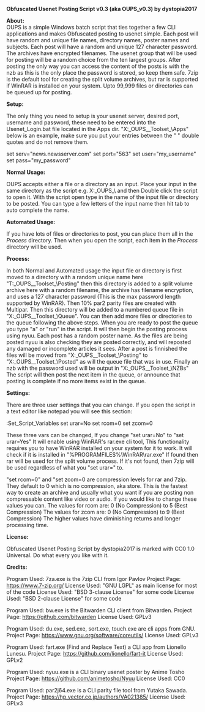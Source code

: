 **Obfuscated Usenet Posting Script v0.3 (aka OUPS_v0.3) by dystopia2017**
 
**About:**<br>
OUPS is a simple Windows batch script that ties together a few CLI applications 
and makes Obfuscated posting to usenet simple. Each post will have random and 
unique file names, directory names, poster names and subjects. Each post will 
have a random and unique 127 character password. The archives have encrypted 
filenames. The usenet group that will be used for posting will be a random 
choice from the ten largest groups. After posting the only way you can access 
the content of the posts is with the nzb as this is the only place the password 
is stored, so keep them safe. 7zip is the default tool for creating the split 
volume archives, but rar is supported if WinRAR is installed on your system. 
Upto 99,999 files or directories can be queued up for posting. 
 
**Setup:**

The only thing you need to setup is your usenet server, desired port, username 
and password, these need to be entered into the Usenet_Login.bat file located in
the Apps dir. "X:\_OUPS_\_Toolset_\Apps" below is an example, make sure you put 
your entries between the " " double quotes and do not remove them. 
 
set serv="news.newsserver.com" 
set port="563" 
set user="my_username" 
set pass="my_password" 
 
**Normal Usage:**

OUPS accepts either a file or a directory as an input. Place your input in the 
same directory as the script e.g. X:\_OUPS_\ and then Double click the script to
open it. With the script open type in the name of the input file or directory to
be posted. You can type a few letters of the input name then hit tab to auto 
complete the name. 
 
**Automated Usage:**

If you have lots of files or directories to post, you can place them all in the 
_Process_ directory. Then when you open the script, each item in the _Process_ 
directory will be used. 
 
**Process:**

In both Normal and Automated usage the input file or directory is first moved to
a directory with a random unique name here "T:\_OUPS_\_Toolset_\Posting" then 
this directory is added to a split volume archive here with a random filename, 
the archive has filename encryption, and uses a 127 character password (This is 
the max password length supported by WinRAR). Then 10% par2 parity files are 
created with Multipar. Then this directory will be added to a numbered queue 
file in "X:\_OUPS_\_Toolset_\Queue". You can then add more files or directories 
to the queue following the above steps. When you are ready to post the queue you
type "a" or "run" in the script. It will then begin the posting process using 
nyuu. Each post has a random poster name. As the files are being posted nyuu is 
also checking they are posted correctly, and will reposted any damaged or 
incomplete articles it sees. After a post is finnished the files will be moved 
from "X:\_OUPS_\_Toolset_\Posting" to "X:\_OUPS_\_Toolset_\Posted" as will the 
queue file that was in use. Finally an nzb with the password used will be output
in "X:\_OUPS_\_Toolset_\NZBs" The script will then post the next item in the 
queue, or announce that posting is complete if no more items exist in the queue.
 
**Settings:**

There are three user settings that you can change. If you open the script in a 
text editor like notepad you will see this section: 
 
:Set_Script_Variables 
set urar=No 
set rcom=0 
set zcom=0 
 
These three vars can be changed, If you change "set urar=No" to "set urar=Yes" 
It will enable using WinRAR's rar.exe cli tool, This functionality requires you 
to have WinRAR installed on your system for it to work. It will check if it is 
installed in "%PROGRAMFILES%\WinRAR\rar.exe" If found then rar will be used for 
the split volume process. If it's not found, then 7zip will be used regardless 
of what you "set urar=" to. 
 
"set rcom=0" and "set zcom=0 are compression levels for rar and 7zip. They 
default to 0 which is no compression, aka store. This is the fastest way to 
create an archive and usually what you want if you are posting non compressable 
content like video or audio. If you would like to change these values you can. 
The values for rcom are: 0 (No Compression) to 5 (Best Compression) 
The values for zcom are: 0 (No Compression) to 9 (Best Compression) 
The higher values have diminishing returns and longer processing time. 
 
**License:** 

Obfuscated Usenet Posting Script by dystopia2017 is marked with CC0 1.0 
Universal. Do what every you like with it. 
 
**Credits:**

Program Used: 7za.exe is the 7zip CLI from Igor Pavlov 
Project Page: https://www.7-zip.org/ 
License Used: "GNU LGPL" as main license for most of the code 
License Used: "BSD 3-clause License" for some code 
License Used: "BSD 2-clause License" for some code 
 
Program Used: bw.exe is the Bitwarden CLI client from Bitwarden. 
Project Page: https://github.com/bitwarden 
License Used: GPLv3 
 
Program Used: du.exe, sed.exe, sort.exe, touch.exe are cli apps from GNU. 
Project Page: https://www.gnu.org/software/coreutils/ 
License Used: GPLv3 
 
Program Used: fart.exe (Find and Replace Text) a CLI app from Lionello Lunesu. 
Project Page: https://github.com/lionello/fart-it 
License Used: GPLv2 
 
Program Used: nyuu.exe is a CLI binary usenet poster by Anime Tosho 
Project Page: https://github.com/animetosho/Nyuu 
License Used: CC0 
 
Program Used: par2j64.exe is a CLI parity file tool from Yutaka Sawada. 
Project Page: https://hp.vector.co.jp/authors/VA021385/ 
License Used: GPLv3 
